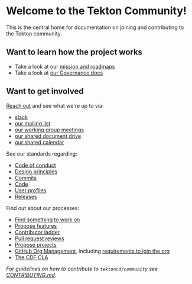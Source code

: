# Welcome to the Tekton Community!

This is the central home for documentation on joining and contributing to the
Tekton community.

## Want to learn how the project works

- Take a look at our [mission and roadmaps](roadmap.md)
- Take a look at [our Governance docs](governance.md)

## Want to get involved

[Reach out](contact.md) and see what we're up to via:

- [slack](contact.md#slack)
- [our mailing list](contact.md#mailing-list)
- [our working group meetings](working-groups.md)
- [our shared document drive](contact.md#shared-drive)
- [our shared calendar](contact.md#calendar)

See our standards regarding:

- [Code of conduct](code-of-conduct.md)
- [Design principles](design-principles.md)
- [Commits](standards.md#commits)
- [Code](standards.md#code)
- [User profiles](user-profiles.md)
- [Releases](releases.md)

Find out about our processes:

- [Find something to work on](process.md#finding-something-to-work-on)
- [Propose features](process.md#proposing-features)
- [Contributor ladder](process.md#contributor-ladder)
- [Pull request reviews](process.md#reviews)
- [Propose projects](process.md#proposing-projects)
- [GitHub Org Management](org/README.md), including
  [requirements to join the org](org/README.md#requirements)
- [The CDF CLA](process.md#cla)

_For guidelines on how to contribute to `tektoncd/community` see
[CONTRIBUTING.md](CONTRIBUTING.md)._
